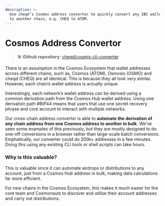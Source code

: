```yaml
---
description: >-
  Use cheqd's Cosmos address convertor to quickly convert any IBC wallet address
  to another chain, e.g. CHEQ to ATOM.
---
```


# Cosmos Address Convertor

> 🛠️ **Github repository**: [cheqd/cosmjs-cli-converter](https://github.com/cheqd/cosmjs-cli-converter)

There is an assumption in the Cosmos Ecosystem that wallet addresses across different chains, such as, Cosmos (ATOM), Osmosis (OSMO) and cheqd (CHEQ) are all identical. This is because they all look very similar. However, each chain’s wallet address is actually unique.

Interestingly, each network’s wallet address can be derived using a common derivation path from the Cosmos Hub wallet address. Using one derivation path #BIP44 means that users that use one secret recovery phrase and core account to interact with multiple networks.

Our cross-chain address convertor is able to **automate the derivation of any chain address from one Cosmos address to another in bulk**. We’ve seen some examples of this previously, but they are mostly designed to do one-off conversions in a browser rather than large-scale batch conversions. Emphatically, our converter could do 200k+ addresses in a few minutes. Doing this using any existing CLI tools or shell scripts can take hours.

### **Why is this valuable?**

This is valuable since it can automate airdrops or distributions to any account, just from a Cosmos Hub address in bulk, making data calculations far more efficient.

For new chains in the Cosmos Ecosystem, this makes it much easier for the core team and Cosmonauts to discover and utilise their account addresses and carry out distributions.
